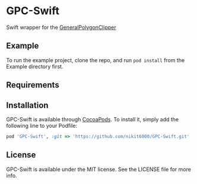# GPC-Swift
Swift wrapper for the [GeneralPolygonClipper](https://github.com/rickbrew/GeneralPolygonClipper)

## Example

To run the example project, clone the repo, and run `pod install` from the Example directory first.

## Requirements

## Installation

GPC-Swift is available through [CocoaPods](https://cocoapods.org). To install
it, simply add the following line to your Podfile:

```ruby
pod 'GPC-Swift', :git => 'https://github.com/nikit6000/GPC-Swift.git'
```

## License

GPC-Swift is available under the MIT license. See the LICENSE file for more info.
